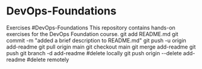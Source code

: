 # DevOps-Foundations
Exercises
#DevOps-Foundations This repository contains hands-on exercises for the DevOps Foundation course.
git add README.md
git commit -m "added a brief description to README.md"
git push -u origin add-readme
git pull origin main
git checkout main
git merge add-readme
git push
git branch -d add-readme              #delete locally
git push origin --delete add-readme     #delete remotely
